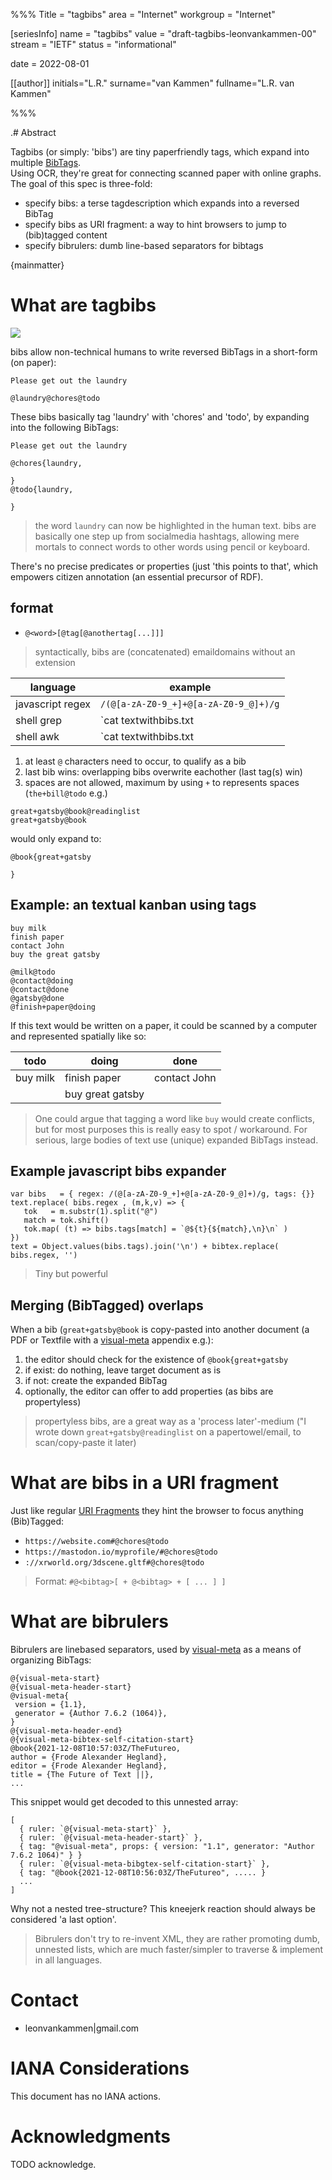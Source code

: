 %%%
Title = "tagbibs"
area = "Internet"
workgroup = "Internet"

[seriesInfo]
name = "tagbibs"
value = "draft-tagbibs-leonvankammen-00"
stream = "IETF"
status = "informational"

date = 2022-08-01 

[[author]]
initials="L.R."
surname="van Kammen"
fullname="L.R. van Kammen"

%%%

<!-- for annotated version see: https://raw.githubusercontent.com/ietf-tools/rfcxml-templates-and-schemas/main/draft-rfcxml-general-template-annotated-00.xml -->

.# Abstract

Tagbibs (or simply: 'bibs') are tiny paperfriendly tags, which expand into multiple [BibTags](https://en.wikipedia.org/wiki/BibTeX).<br>
Using OCR, they're great for connecting scanned paper with online graphs.<br>
The goal of this spec is three-fold:

* specify bibs: a terse tagdescription which expands into a reversed BibTag 
* specify bibs as URI fragment: a way to hint browsers to jump to (bib)tagged content
* specify bibrulers: dumb line-based separators for bibtags

{mainmatter}

# What are tagbibs

<img src="postit.jpg" style="max-width:400px"/>

bibs allow non-technical humans to write reversed BibTags in a short-form (on paper):

```
Please get out the laundry 

@laundry@chores@todo
```

These bibs basically tag 'laundry' with 'chores' and 'todo', by expanding into the following BibTags:

```
Please get out the laundry 

@chores{laundry,
  
}
@todo{laundry,

}
```

> the word `laundry` can now be highlighted in the human text. bibs are basically one step up from socialmedia hashtags, allowing mere mortals to connect words to other words using pencil or keyboard. 

There's no precise predicates or properties (just 'this points to that', which empowers citizen annotation (an essential precursor of RDF).

## format

* `@<word>[@tag[@anothertag[...]]]` 

> syntactically, bibs are (concatenated) emaildomains without an extension 

| language         | example                                                                                    |
|------------------|--------------------------------------------------------------------------------------------|
| javascript regex | `/(@[a-zA-Z0-9_+]+@[a-zA-Z0-9_@]+)/g`                                                      |
| shell grep       | `cat textwithbibs.txt | grep -oE '(@[a-zA-Z0-9_+]+@[a-zA-Z0-9_@]+)'`                       | 
| shell awk        | `cat textwithbibs.txt | xargs -n1 | awk '/(@[a-zA-Z0-9_+]+@[a-zA-Z0-9_@]+)/ { print $0 }'` |

1. at least `@` characters need to occur, to qualify as a bib 
1. last bib wins: overlapping bibs overwrite eachother (last tag(s) win)
1. spaces are not allowed, maximum by using `+` to represents spaces (`the+bill@todo` e.g.)

```
great+gatsby@book@readinglist
great+gatsby@book
```

would only expand to:

```
@book{great+gatsby

}
```

## Example: an textual kanban using tags

```
buy milk
finish paper
contact John
buy the great gatsby

@milk@todo
@contact@doing
@contact@done
@gatsby@done
@finish+paper@doing
```

If this text would be written on a paper, it could be scanned by a computer and represented spatially like so:

| todo      | doing        | done             |
|-----------|--------------|------------------|
| buy milk  | finish paper | contact John     |
|                          | buy great gatsby |

> One could argue that tagging a word like `buy` would create conflicts, but for most purposes this is really easy to spot / workaround. For serious, large bodies of text use (unique) expanded BibTags instead.

## Example javascript bibs expander

```
var bibs   = { regex: /(@[a-zA-Z0-9_+]+@[a-zA-Z0-9_@]+)/g, tags: {}}
text.replace( bibs.regex , (m,k,v) => {
   tok   = m.substr(1).split("@")
   match = tok.shift()            
   tok.map( (t) => bibs.tags[match] = `@${t}{${match},\n}\n` )
})
text = Object.values(bibs.tags).join('\n') + bibtex.replace( bibs.regex, '')
```

> Tiny but powerful

## Merging (BibTagged) overlaps

When a bib (`great+gatsby@book` is copy-pasted into another document (a PDF or Textfile with a [visual-meta](https://visual-meta.info) appendix e.g.):

1. the editor should check for the existence of `@book{great+gatsby`
1. if exist: do nothing, leave target document as is
1. if not: create the expanded BibTag 
1. optionally, the editor can offer to add properties (as bibs are propertyless)

> propertyless bibs, are a great way as a 'process later'-medium ("I wrote down `great+gatsby@readinglist` on a papertowel/email, to scan/copy-paste it later)

# What are bibs in a URI fragment

Just like regular [URI Fragments](https://en.wikipedia.org/wiki/URI_fragment) they hint the browser to focus anything (Bib)Tagged:

* `https://website.com#@chores@todo`
* `https://mastodon.io/myprofile/#@chores@todo`
* `://xrworld.org/3dscene.gltf#@chores@todo`

> Format: `#@<bibtag>[ + @<bibtag> + [ ... ] ]`

# What are bibrulers

Bibrulers are linebased separators, used by [visual-meta](https://visual-meta.info) as a means of organizing BibTags:

```
@{visual-meta-start}
@{visual-meta-header-start}
@visual-meta{
 version = {1.1},
 generator = {Author 7.6.2 (1064)},
}
@{visual-meta-header-end}
@{visual-meta-bibtex-self-citation-start}
@book{2021-12-08T10:57:03Z/TheFutureo,
author = {Frode Alexander Hegland},
editor = {Frode Alexander Hegland},
title = {The Future of Text ||},
...
```

This snippet would get decoded to this unnested array:

```
[
  { ruler: `@{visual-meta-start}` },
  { ruler: `@{visual-meta-header-start}` },
  { tag: "@visual-meta", props: { version: "1.1", generator: "Author 7.6.2 1064)" } }
  { ruler: `@{visual-meta-bibgtex-self-citation-start}` },
  { tag: "@book{2021-12-08T10:56:03Z/TheFutureo", ..... }
  ...
]
```

Why not a nested tree-structure? This kneejerk reaction should always be considered 'a last option'.

> Bibrulers don't try to re-invent XML, they are rather promoting dumb, unnested lists, which are much faster/simpler to traverse & implement in all languages.

# Contact

* leonvankammen|gmail.com

# IANA Considerations

This document has no IANA actions.

# Acknowledgments

TODO acknowledge.
